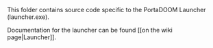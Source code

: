 This folder contains source code specific to the PortaDOOM Launcher (launcher.exe).

Documentation for the launcher can be found [[on the wiki page|Launcher]].
